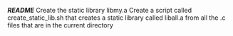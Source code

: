 ***README***
Create the static library libmy.a
Create a script called create_static_lib.sh that creates a static library called liball.a from all the .c files that are in the current directory

